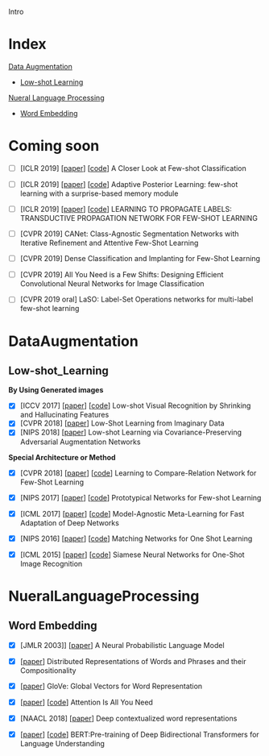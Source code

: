 Intro

# Index
[Data Augmentation](#DataAugmentation)
  - [Low-shot Learning](#Low-shot_Learning)



[Nueral Language Processing](#NueralLanguageProcessing)

+ [Word Embedding](#WordEmbedding)

# Coming soon
- [ ] [ICLR 2019] [[paper](https://openreview.net/pdf?id=HkxLXnAcFQ)] [[code](https://github.com/wyharveychen/CloserLookFewShot)] A Closer Look at Few-shot Classification
- [ ] [ICLR 2019] [[paper](https://openreview.net/pdf?id=ByeSdsC9Km)] [[code](https://github.com/cogentlabs/apl)] Adaptive Posterior Learning: few-shot learning with a surprise-based memory module
- [ ] [ICLR 2019] [[paper](https://openreview.net/pdf?id=SyVuRiC5K7)] [[code](https://github.com/VDeamoV/TPN)] LEARNING TO PROPAGATE LABELS: TRANSDUCTIVE PROPAGATION NETWORK FOR FEW-SHOT LEARNING

- [ ] [CVPR 2019] CANet: Class-Agnostic Segmentation Networks with Iterative Refinement and Attentive Few-Shot Learning
- [ ] [CVPR 2019] Dense Classification and Implanting for Few-Shot Learning
- [ ] [CVPR 2019] All You Need is a Few Shifts: Designing Efficient Convolutional Neural Networks for Image Classification
- [ ] [CVPR 2019 oral] LaSO: Label-Set Operations networks for multi-label few-shot learning

# DataAugmentation
## Low-shot_Learning
**By Using Generated images**
  - [x] [ICCV 2017] [[paper](http://openaccess.thecvf.com/content_ICCV_2017/papers/Hariharan_Low-Shot_Visual_Recognition_ICCV_2017_paper.pdf)] [[code](https://github.com/facebookresearch/low-shot-shrink-hallucinate)] Low-shot Visual Recognition by Shrinking and Hallucinating Features
  - [x] [CVPR 2018] [[paper](http://openaccess.thecvf.com/content_cvpr_2018/papers/Wang_Low-Shot_Learning_From_CVPR_2018_paper.pdf)] Low-Shot Learning from Imaginary Data
  - [x] [NIPS 2018] [[paper](https://papers.nips.cc/paper/7376-low-shot-learning-via-covariance-preserving-adversarial-augmentation-networks.pdf)] Low-shot Learning via Covariance-Preserving Adversarial Augmentation Networks

**Special Architecture or Method**
  - [x] [CVPR 2018] [[paper](http://10.3.200.202/cache/2/03/openaccess.thecvf.com/d0a8b18c2009916407c2becbadc35bc7/Sung_Learning_to_Compare_CVPR_2018_paper.pdf)] [[code](https://github.com/floodsung/LearningToCompare_FSL)] Learning to Compare-Relation Network for Few-Shot Learning
  - [x] [NIPS 2017] [[paper](http://papers.nips.cc/paper/6996-prototypical-networks-for-few-shot-learning.pdf)] [[code](https://github.com/orobix/Prototypical-Networks-for-Few-shot-Learning-PyTorch)] Prototypical Networks for Few-shot Learning
  - [x] [ICML 2017] [[paper](https://arxiv.org/pdf/1703.03400.pdf)] [[code](https://github.com/dragen1860/MAML-Pytorch)] Model-Agnostic Meta-Learning for Fast Adaptation of Deep Networks
  - [x] [NIPS 2016] [[paper](http://papers.nips.cc/paper/6385-matching-networks-for-one-shot-learning.pdf)] [[code](https://github.com/gitabcworld/MatchingNetworks)] Matching Networks for One Shot Learning
  - [x] [ICML 2015] [[paper](http://openaccess.thecvf.com/content_ICCV_2017/papers/Hariharan_Low-Shot_Visual_Recognition_ICCV_2017_paper.pdf)] [[code](http://www.cs.toronto.edu/~gkoch/files/msc-thesis.pdf)] Siamese Neural Networks for One-Shot Image Recognition



# NueralLanguageProcessing

 ## Word Embedding

+ [x] [JMLR 2003]] [[paper](<http://10.3.200.202/cache/12/03/www.jmlr.org/9633c9131df0a22183c7a64855a5d166/bengio03a.pdf>)] A Neural Probabilistic Language Model
+ [x] [[paper](<https://papers.nips.cc/paper/5021-distributed-representations-of-words-and-phrases-and-their-compositionality.pdf>)] Distributed Representations of Words and Phrases and their Compositionality
+ [x] [[paper]((https://nlp.stanford.edu/pubs/glove.pdf))] GloVe: Global Vectors for Word Representation
+ [x] [[paper](<https://arxiv.org/pdf/1706.03762.pdf>)] [[code](https://github.com/tensorflow/tensor2tensor)] Attention Is All You Need
+ [x] [NAACL 2018] [[paper](<https://arxiv.org/pdf/1802.05365.pdf>)] Deep contextualized word representations
+ [x] [[paper](https://arxiv.org/pdf/1810.04805.pdf)] [[code](<https://github.com/google-research/bert>)] BERT:Pre-training of Deep Bidirectional Transformers for Language Understanding




